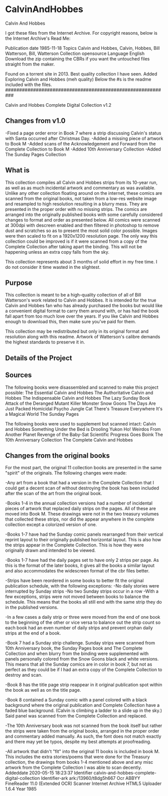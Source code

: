 # CalvinAndHobbes
Calvin And Hobbes



I got these files from the Internet Archive.
For copyright reasons, below is the Internet Archive's Read Me:

Publication date 1985-11-18
Topics Calvin and Hobbes, Calvin, Hobbes, Bill Watterson, Bill, Watterson
Collection opensource
Language English
Download the zip containing the CBRs if you want the untouched files straight from the maker.

Found on a torrent site in 2013. Best quality collection I have seen.
Added Exploring Calvin and Hobbes (meh quality)
Below the #s is the readme included with the files.
###########################################################

Calvin and Hobbes Complete Digital Collection v1.2 

Changes from v1.0
-----------------
-Fixed a page order error in Book 7 where a strip discussing Calvin's status with Santa occurred after Christmas Day.
-Added a missing piece of artwork to Book M
-Added scans of the Acknowledgement and Forward from the Complete Collection to Book M
-Added 10th Anniversary Collection
-Added The Sunday Pages Collection

What is
-------
This collection compiles all Calvin and Hobbes strips from its 10-year run, as well as as much incidental artwork and commentary as was available.  Unlike any other collection floating around on the internet, these comics are scanned from the original books, not taken from a low-res website image and resampled to high resolution resulting in a blurry mess.  They are presented in the proper order with no missing strips.  The comics are arranged into the originally published books with some carefully considered changes to format and order as presented below.  All comics were scanned at 300dpi with descreen enabled and then filtered in photoshop to remove dust and scratches so as to present the most solid color possible.  Images were then scaled to fit on a 1920x1200 resolution page.  The only way this collection could be improved is if it were scanned from a copy of the Complete Collection after taking apart the binding.  This will not be happening unless an extra copy falls from the sky.

This collection represents about 3 months of solid effort in my free time.  I do not consider it time wasted in the slightest.

Purpose
-------
This collection is meant to be a high-quality collection of all of Bill Watterson's work related to Calvin and Hobbes.  It is intended for the true Calvin and Hobbes fan who has already purchased the books but would like a convenient digital format to carry them around with, or has had the book fall apart from too much love over the years.  If you like Calvin and Hobbes enough to download this, then make sure you've paid for them.  

This collection may be redistributed but only in its original format and resolution along with this readme.  Artwork of Watterson's calibre demands the highest standards to preserve it in.

Details of the Project
----------------------
Sources
-------
The following books were disassembled and scanned to make this project possible:
The Essential Calvin and Hobbes
The Authoritative Calvin and Hobbes
The Indispensable Calvin and Hobbes
The Lazy Sunday Book
Attack of the Deranged Mutant Killer Monster Snow Goons
The Days Are Just Packed
Homicidal Psycho Jungle Cat
There's Treasure Everywhere
It's a Magical World
The Sunday Pages

The following books were used to supplement but scanned intact:
Calvin and Hobbes
Something Under the Bed is Drooling
Yukon Ho!
Weirdos From Another Planet
Revenge of the Baby-Sat
Scientific Progress Goes Boink
The 10th Anniversary Collection
The Complete Calvin and Hobbes

Changes from the original books
-------------------------------
For the most part, the original 11 collection books are presented in the same "spirit" of the originals.  The following changes were made:

-Any art from a book that had a version in the Complete Collection that I could get a decent scan of without destroying the book has been included after the scan of the art from the original book.

-Books 1-4 in the annual collection versions had a number of incidental pieces of artwork that replaced daily strips on the pages.  All of these are moved into Book M.  These drawings were not in the two treasury volumes that collected these strips, nor did the appear anywhere in the complete collection except a colorized version of one.

-Books 1-7 have had the Sunday comic panels rearranged from their vertical reprint layout to their originally published horizontal layout.  This is also how the strips appear in the Complete Collection.  This is how they were originally drawn and intended to be viewed.

-Books 1-7 have had the daily pages set to have only 2 strips per page.  As this is the format of the later books, it gives all the books a similar layout and also accommodates the widescreen format of the cbr files better.

-Strips have been reordered in some books to better fit the original publication schedule, with the following exceptions:
	-No daily stories were interrupted by Sunday strips
	-No two Sunday strips occur in a row
	-With a few exceptions, strips were not moved between books to balance the schedule. This means that the books all still end with the same strip they do in the published versions.

-In a few cases a daily strip or three were moved from the end of one book to the beginning of the other or vice versa to balance out the strip count so each book had an even number of daily strips and prevent orphan daily strips at the end of a book.

-Book 7 had a Sunday strip challenge.  Sunday strips were scanned from 10th Anniversary book, the Sunday Pages book and The Complete Collection and when blurry from the binding were supplemented with panels personally colored from the Snow Goons black and white versions.  This means that all the Sunday comics are in color in book 7, but not as perfect as they could be if I had an extra copy of the Complete Collection to destroy and scan.

-Book 8 has the title page strip reappear in it original publication spot within the book as well as on the title page.

-Book 8 contained a Sunday comic with a panel colored with a black background where the original publication and Complete Collection have a faded blue background.  (Calvin is climbing a ladder to a slide up in the sky.)  Said panel was scanned from the Complete Collection and replaced.

-The 10th Anniversary book was not scanned from the book itself but rather the strips were taken from the original books, arranged in the proper order and commentary added manually.  As such, the font does not match exactly and there may yet be typos, despite my best attempts at proofreading.

-All artwork that didn't "fit" into the original 11 books is included in book M.  This includes the extra stories/poems that were done for the Treasury collection, the drawings from books 1-4 mentioned above and any misc artwork from the Complete Collection I was able to scan decently.
Addeddate 2020-05-15 18:23:37
Identifier calvin-and-hobbes-complete-digital-collection
Identifier-ark ark:/13960/t8dg5h667
Ocr ABBYY FineReader 11.0 (Extended OCR)
Scanner Internet Archive HTML5 Uploader 1.6.4
Year 1985